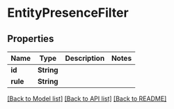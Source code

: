 # EntityPresenceFilter

## Properties

Name | Type | Description | Notes
------------ | ------------- | ------------- | -------------
**id** | **String** |  | 
**rule** | **String** |  | 

[[Back to Model list]](../README.md#documentation-for-models) [[Back to API list]](../README.md#documentation-for-api-endpoints) [[Back to README]](../README.md)



